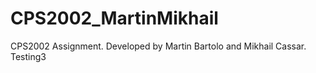 # CPS2002_MartinMikhail
CPS2002 Assignment. Developed by Martin Bartolo and Mikhail Cassar.
Testing3
